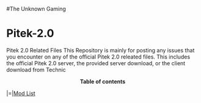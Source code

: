 #The Unknown Gaming

# Pitek-2.0
Pitek 2.0 Related Files
This Repository is mainly for posting any issues that you encounter on any of the official Pitek 2.0 releated files. 
This includes the official Pitek 2.0 server, the provided server download, or the client download from Technic

<center>
<b>Table of contents</b>
</center>

|=|<a href="https://github.com/JzJad/PiTek-2.0/blob/master/modlist.html">Mod List</a>

